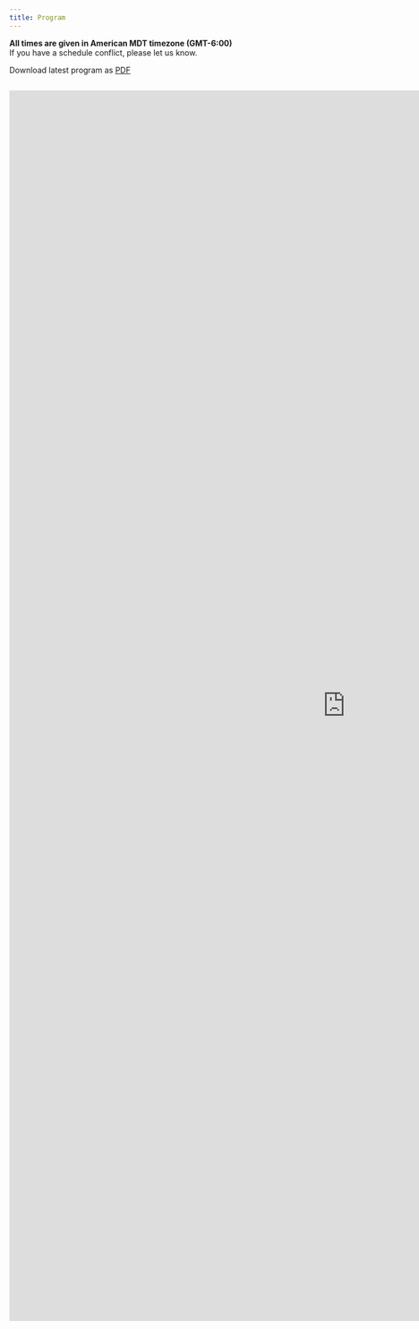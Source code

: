 ```yaml
---
title: Program
---
```


<style>
.full-width-embed {
  width: 1200px; /* or whatever width you prefer */
  margin: 2em auto;   /* centers the div horizontally */
  padding: 0;
}
.full-width-embed iframe {
  width: 100%;
  min-width: 0;
  max-width: 100%;
  display: block;
  border: none;
}
</style>


**All times are given in American MDT timezone (GMT-6:00)**     
If you have a schedule conflict, please let us know. 

Download latest program as [PDF](https://docs.google.com/spreadsheets/d/e/2PACX-1vQXuQyyGdUlxmK54zrWyzZ8Lc4MRyewlLmHVw0TliII_WQiLy_ztufvDFCpoLdX_v6he7_su891Ychn/pub?gid=739077447&single=true&output=pdf)

<div class="full-width-embed">
    <iframe src="https://docs.google.com/spreadsheets/d/e/2PACX-1vQXuQyyGdUlxmK54zrWyzZ8Lc4MRyewlLmHVw0TliII_WQiLy_ztufvDFCpoLdX_v6he7_su891Ychn/pubhtml?widget=false&chrome=false&headers=false" scrolling="no" width="100%" height="2200" ></iframe>
</div>
